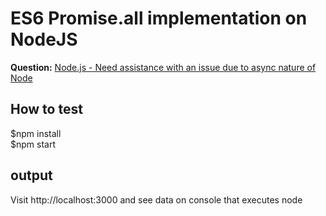 # ES6 Promise.all implementation on NodeJS
**Question:** [Node.js - Need assistance with an issue due to async nature of Node](http://stackoverflow.com/questions/30356058/node-js-need-assistance-with-an-issue-due-to-async-nature-of-node/30357396)

## How to test
$npm install  
$npm start

## output
Visit http://localhost:3000 and see data on console that executes node
